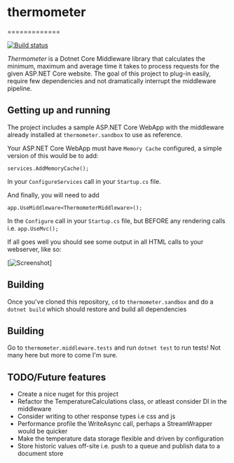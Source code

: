 # thermometer
=============

[![Build status](https://ci.appveyor.com/api/projects/status/0ich9l0ythfbnc2r/branch/master?svg=true)](https://ci.appveyor.com/project/PhilKellner/thermometer/branch/master)

*Thermometer* is a Dotnet Core Middleware library that calculates the minimum, maximum and average time it takes to process requests for the given ASP.NET Core website. The goal of this project to plug-in easily, require few dependencies and not dramatically interrupt the middleware pipeline.

## Getting up and running

The project includes a sample ASP.NET Core WebApp with the middleware already installed at `thermometer.sandbox` to use as reference.

Your ASP.NET Core WebApp must have `Memory Cache` configured, a simple version of this would be to add:

    services.AddMemoryCache();
    
In your `ConfigureServices` call in your `Startup.cs` file.

And finally, you will need to add

    app.UseMiddleware<ThermometerMiddleware>();
    
In the `Configure` call in your `Startup.cs` file, but BEFORE any rendering calls i.e. `app.UseMvc();`

If all goes well you should see some output in all HTML calls to your webserver, like so:

[![Screenshot](https://i.imgur.com/yEdDnPk.png)]

## Building

Once you've cloned this repository, `cd` to `thermometer.sandbox` and do a `dotnet build` which should restore and build all dependencies

## Building

Go to `thermometer.middleware.tests` and run `dotnet test` to run tests! Not many here but more to come I'm sure.

## TODO/Future features

- Create a nice nuget for this project
- Refactor the TemperatureCalculations class, or atleast consider DI in the middleware
- Consider writing to other response types i.e css and js
- Performance profile the WriteAsync call, perhaps a StreamWrapper would be quicker
- Make the temperature data storage flexible and driven by configuration
- Store historic values off-site i.e. push to a queue and publish data to a document store
